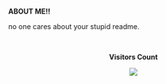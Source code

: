 **ABOUT ME!!**




no one cares about your stupid readme.



<br><p align="center"><b>Visitors Count</b></p>  
<p align="center"><img align="center" src="https://profile-counter.glitch.me/{samitmohan}/count.svg" /></p> 
